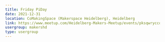```yaml
---
title: Friday PiDay
date: 2021-12-31
location: CoMakingSpace (Makerspace Heidelberg), Heidelberg
link: https://www.meetup.com/Heidelberg-Makers-Meetup/events/pksqwryccqbpc/
usergroup: makershd
type: usergroup
---
```

